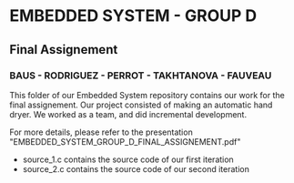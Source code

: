 # EMBEDDED SYSTEM - GROUP D
## Final Assignement
### BAUS - RODRIGUEZ - PERROT - TAKHTANOVA - FAUVEAU

This folder of our Embedded System repository contains our work for the final assignement.
Our project consisted of making an automatic hand dryer.
We worked as a team, and did incremental development.

For more details, please refer to the presentation "EMBEDDED_SYSTEM_GROUP_D_FINAL_ASSIGNEMENT.pdf"

- source_1.c contains the source code of our first iteration
- source_2.c contains the source code of our second iteration
